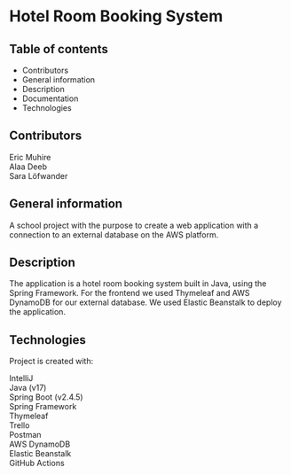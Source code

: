 # Hotel Room Booking System

## Table of contents
* Contributors
* General information
* Description
* Documentation
* Technologies


## Contributors
Eric Muhire\
Alaa Deeb\
Sara Löfwander

## General information
A school project with the purpose to create a web application with a connection to an external database on the AWS platform. 

## Description
The application is a hotel room booking system built in Java, using the 
Spring Framework. For the frontend we used Thymeleaf and AWS 
DynamoDB for our external database. We used Elastic Beanstalk to deploy 
the application.


## Technologies
Project is created with:

IntelliJ\
Java (v17)\
Spring Boot (v2.4.5)\
Spring Framework\
Thymeleaf\
Trello\
Postman\
AWS DynamoDB\
Elastic Beanstalk\
GitHub Actions 


